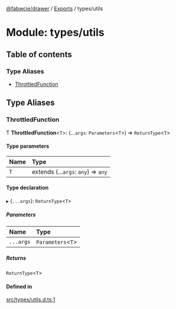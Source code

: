 [@fabwcie/drawer](../README.md) / [Exports](../modules.md) / types/utils

# Module: types/utils

## Table of contents

### Type Aliases

- [ThrottledFunction](types_utils.md#throttledfunction)

## Type Aliases

### ThrottledFunction

Ƭ **ThrottledFunction**<`T`\>: (...`args`: `Parameters`<`T`\>) => `ReturnType`<`T`\>

#### Type parameters

| Name | Type |
| :------ | :------ |
| `T` | extends (...`args`: `any`) => `any` |

#### Type declaration

▸ (`...args`): `ReturnType`<`T`\>

##### Parameters

| Name | Type |
| :------ | :------ |
| `...args` | `Parameters`<`T`\> |

##### Returns

`ReturnType`<`T`\>

#### Defined in

[src/types/utils.d.ts:1](https://github.com/fabwcie/drawer/blob/21e6e28/src/types/utils.d.ts#L1)
